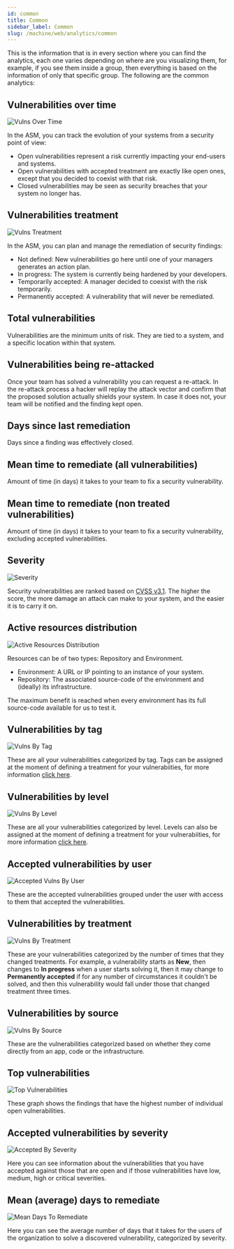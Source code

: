 ```yaml
---
id: common
title: Common
sidebar_label: Common
slug: /machine/web/analytics/common
---
```


This is the information
that is in every section
where you can find
the analytics,
each one varies
depending on where
are you visualizing them,
for example,
if you see them
inside a group,
then everything is based
on the information
of only that specific group.
The following are
the common analytics:

## Vulnerabilities over time

![Vulns Over Time](https://res.cloudinary.com/fluid-attacks/image/upload/v1623443230/docs/web/analytics/common/vulns_over_time_zjlwdi.png)

In the ASM,
you can track the evolution of your systems
from a security point of view:

- Open vulnerabilities represent a risk
  currently impacting
  your end-users and systems.
- Open vulnerabilities with accepted treatment
  are exactly like open ones,
  except that you decided
  to coexist with that risk.
- Closed vulnerabilities may be seen
  as security breaches
  that your system no longer has.

## Vulnerabilities treatment

![Vulns Treatment](https://res.cloudinary.com/fluid-attacks/image/upload/v1623443231/docs/web/analytics/common/vulns_by_treatments_ofir6j.png)

In the ASM,
you can plan and manage
the remediation of security findings:

- Not defined:
  New vulnerabilities go here
  until one of your managers
  generates an action plan.
- In progress:
  The system is currently
  being hardened by your developers.
- Temporarily accepted:
  A manager decided
  to coexist with the risk
  temporarily.
- Permanently accepted:
  A vulnerability
  that will never be remediated.

## Total vulnerabilities

Vulnerabilities are
the minimum units of risk.
They are tied to a system,
and a specific location
within that system.

## Vulnerabilities being re-attacked

Once your team has solved a vulnerability
you can request a re-attack.
In the re-attack process
a hacker will replay the attack vector
and confirm that the proposed solution
actually shields your system.
In case it does not,
your team will be notified
and the finding kept open.

## Days since last remediation

Days since a finding
was effectively closed.

## Mean time to remediate (all vulnerabilities)

Amount of time (in days)
it takes to your team
to fix a security vulnerability.

## Mean time to remediate (non treated vulnerabilities)

Amount of time (in days)
it takes to your team
to fix a security vulnerability,
excluding accepted vulnerabilities.

## Severity

![Severity](https://res.cloudinary.com/fluid-attacks/image/upload/v1623443230/docs/web/analytics/common/severity_pftfig.png)

Security vulnerabilities are ranked
based on [CVSS v3.1](/about/glossary#cvss).
The higher the score,
the more damage an attack
can make to your system,
and the easier it is to carry it on.

## Active resources distribution

![Active Resources Distribution](https://res.cloudinary.com/fluid-attacks/image/upload/v1623443231/docs/web/analytics/common/active_resources_distribution_kqmp7h.png)

Resources can be of two types:
Repository and Environment.

- Environment:
  A URL or IP pointing to an instance
  of your system.
- Repository:
  The associated source-code
  of the environment
  and (ideally) its infrastructure.

The maximum benefit is reached
when every environment
has its full source-code available
for us to test it.

## Vulnerabilities by tag

![Vulns By Tag](https://res.cloudinary.com/fluid-attacks/image/upload/v1623443230/docs/web/analytics/common/vulns_by_tag_kixwyd.png)

These are
all your vulnerabilities
categorized by tag.
Tags can be assigned
at the moment
of defining a treatment
for your vulnerabiities,
for more information
[click here](/machine/web/vulnerabilities/management/treatments/).

## Vulnerabilities by level

![Vulns By Level](https://res.cloudinary.com/fluid-attacks/image/upload/v1623443230/docs/web/analytics/common/vulns_by_level_u8aydw.png)

These are
all your vulnerabilities
categorized by level.
Levels can also be assigned
at the moment
of defining a treatment
for your vulnerabiities,
for more information
[click here](/machine/web/vulnerabilities/management/treatments/).

## Accepted vulnerabilities by user

![Accepted Vulns By User](https://res.cloudinary.com/fluid-attacks/image/upload/v1623443230/docs/web/analytics/common/accepted_vulns_by_user_pfrrpz.png)

These are the accepted vulnerabilities
grouped under the user
with access to them
that accepted the vulnerabilities.

## Vulnerabilities by treatment

![Vulns By Treatment](https://res.cloudinary.com/fluid-attacks/image/upload/v1623443230/docs/web/analytics/common/vulns_treatment_fbvsjj.png)

These are your vulnerabilities
categorized by the number of times
that they changed treatments.
For example,
a vulnerability starts as **New**,
then changes to **In progress**
when a user starts solving it,
then it may change to **Permanently accepted**
if for any number of circumstances
it couldn't be solved,
and then this vulnerability
would fall under those
that changed treatment three times.

## Vulnerabilities by source

![Vulns By Source](https://res.cloudinary.com/fluid-attacks/image/upload/v1623443230/docs/web/analytics/common/vulns_by_type_x6vnga.png)

These are the vulnerabilities
categorized based on
whether they come
directly from an app,
code or the infrastructure.

## Top vulnerabilities

![Top Vulnerabilities](https://res.cloudinary.com/fluid-attacks/image/upload/v1623443230/docs/web/analytics/common/top_findings_by_open_vulns_vl8lls.png)

These graph shows the findings
that have the highest number
of individual open vulnerabilities.

## Accepted vulnerabilities by severity

![Accepted By Severity](https://res.cloudinary.com/fluid-attacks/image/upload/v1623443231/docs/web/analytics/common/accepted_vulns_by_severity_weloug.png)

Here you can see information
about the vulnerabilities
that you have accepted
against those that are open
and if those vulnerabilities
have low, medium, high or critical
severities.

## Mean (average) days to remediate

![Mean Days To Remediate](https://res.cloudinary.com/fluid-attacks/image/upload/v1623443230/docs/web/analytics/common/mean_average_days_to_remediate_eyfowf.png)

Here you can see
the average number of days
that it takes for the users
of the organization
to solve a discovered vulnerability,
categorized by severity.
